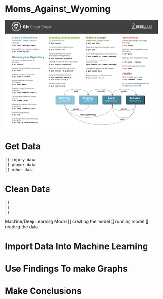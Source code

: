 # Moms_Against_Wyoming
![alt text](GitCommands.png)

# Get Data
    [] injury data
    [] player data
    [] other data

# Clean Data
    [] 
    []
    []

Machine/Deep Learning Model
    [] creating the model
    [] running model
    [] reading the data

# Import Data Into Machine Learning

# Use Findings To make Graphs

# Make Conclusions
